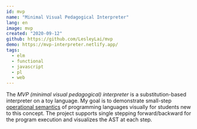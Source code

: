 ```yaml
---
id: mvp
name: "Minimal Visual Pedagogical Interpreter"
lang: en
image: mvp
created: "2020-09-12"
github: https://github.com/LesleyLai/mvp
demo: https://mvp-interpreter.netlify.app/
tags:
  - elm
  - functional
  - javascript
  - pl
  - web
---
```


The _MVP (minimal visual pedagogical) interpreter_ is a substitution-based interpreter on a toy language.
My goal is to demonstrate small-step [operational semantics](https://en.wikipedia.org/wiki/Operational_semantics) of programming languages visually for students new to this concept.
The project supports single stepping forward/backward for the program execution and visualizes the AST at each step.
